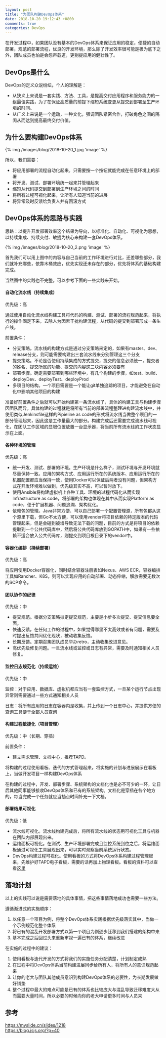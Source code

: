 ```yaml
---
layout: post
title: "为团队构建DevOps体系"
date: 2018-10-20 19:12:43 +0800
comments: true
categories: DevOps
---
```

在开发过程中，如果团队没有基本的DevOps体系来保证应用的稳定，便捷的自动部署，规范的部署流程，优良的开发环境，那么除了开发效率很可能是极为底下之外，团队成员也怕是会怨声载道，更别提应用的健壮性了。

<!-- more -->

## DevOps是什么
DevOps的定义众说纷纭，个人的理解是：

* 从狭义上来说是一套实践、方法、工具，是提高交付应用程序和服务能力的一组最佳实践，为了在保证高质量的前提下缩短系统变更从提交到部署至生产环境的时间。
* 从广义上来说是一个运动，一种文化，强调团队紧密合作，打破角色之间的隔阂从而达到提高最终交付价值。

## 为什么要构建DevOps体系
{% img /images/blog/2018-10-20_1.jpg 'image' %}

所以，我们需要：

* 将应用部署的流程自动化起来，只需要按一个按钮就能完成在任意环境上的部署
* 将开发、测试、部署环境统一起来并管理起来
* 缩短从代码提交到部署到生产环境之间的时间
* 将所有过程可视化起来，让所有人知道当前的进展
* 将异常及时反馈给负责人并有回滚方式

## DevOps体系的思路与实践
思路：以提升开发部署效率这个结果为导向，以标准化、自动化、可视化为思想，以持续集成、持续交付、敏捷为核心来构建一套DevOps体系。

{% img /images/blog/2018-10-20_2.png 'image' %}

首先我们可以用上图中的内容与自己当前的工作环境进行对比，还差哪些部分，我们就补充哪些，依靠木桶效应，优先实现还未存在的部分，优先将体系的基础构建完成。

当然图中的实践也不完整，可以参考下面的一些实践来开始。

#### 自动化流水线（持续集成）
优先级：高

通过使用自动化流水线构建工具将代码的构建、测试、部署的流程规范起来，将执行的操作固定下来，去除人为因素干扰构建流程，从代码的提交到部署形成一条生产线。

前置条件：

* 分支策略。流水线的构建方式是通过分支策略来定的，如果有master、dev、release分支，则可能需要构建出三套流水线来分别管理这三个分支
* 提交策略。不论是否使用持续集成的方式提交，提交的信息必须统一，提交者的姓名、提交所属的功能、提交的内容这三块内容必须要有
* 部署步骤。确定需要部署到哪些环境中，有几个构建的步骤，如test、build、deployDev、deployTest、deployProd
* 多项目的结构。一个项目需要是一个能让git单独追踪的项目，才能避免在自动化中影响其他项目的构建

准备好前置条件之后就可以开始构建第一条流水线了，具体的构建工具与构建步骤因团队而异，具体构建的过程就是将所有当前的部署流程整理进构建流水线中，并使用类似Jenkinsfile这样的Pipieline as code的形式将流水线当做整个项目的一部分管理起来，因此这是工作量最大的部分。构建完成后还需要完成流水线可视化，在团队工作区域的显眼位置放置一台显示器，将当前所有流水线的工作状态显示在上面。

#### 各种环境的管理
优先级：高

* 统一开发、测试、部署的环境。生产环境是什么样子，测试环境与开发环境就尽量保持一致。应用的架构方式、应用运行所在的系统版本、应用运行所在的机器配置都应当保持一致，使用Docker可以保证后两者没有问题，但架构方式在开发环境难以做到，优先级其实不高，可以暂时放下。
* 使用Ansible将构建虚拟机上各种工具、环境的过程代码化从而实现Infrastructure as code，将部署的架构也体现在其中从而实现Platform as code，便于扩展机器、问题追溯、架构优化。
* 依赖包的管理。Java非常方便，可以自己部署一个配置管理源，所有包都从这个源里下载，但Go不太方便，可以使用vender将项目依赖的特定版本的代码管理起来，但是会碰到被墙导致无法下载的问题，目前的方式是将项目的依赖提取到一个公共代码库中，然后将公共代码库放到GOPATH中，如果有一些依赖不适合放入公共代码库，则提交到项目根目录下的vendor中。

#### 容器化编排（持续部署）
优先级：高

将应用使用Docker容器化，同时结合容器注册表如Nexus、AWS ECR，容器编排工具如Rancher、K8S，则可以实现应用的自动部署、动态伸缩，解放需要无数次的SCP命令。

#### 团队协作的纪律
优先级：中

* 提交规范。根据分支策略拟定提交规范，主要是小步多次提交、提交信息要全面。
* 快速反馈。在任何工作的过程中，如果觉得哪里不太高效或者有问题，需要及时提出反馈共同优化现状，被动收集反馈。
* 长期反馈。定期召集团队成员举办retro，主动收集改进意见。
* 高优先级修复问题。一旦流水线或监控或日志有异常，需要及时通知相关人员修复。

#### 监控日志规范化（持续运维）
优先级：中

监控：对于应用、数据库、虚拟机都应当有一套监控方式，一旦某个运行节点出现异常则需要通过一些方式通知相关人员

日志：将所有应用的日志在容器内是收集，并上传到一个日志中心，并提供方便的查询工具便于全部人员查询

#### 构建过程敏捷化（项目管理）
优先级：中（长期、穿插）

前置条件：

* 建立需求管理、文档中心，推荐TAPD。

将构建的过程使用看板、迭代的方式管理起来，将实施的计划与进展展示在看板上，当做开发项目一样构建DevOps体系

在构建的过程中，开发、部署步骤、系统架构的文档化也是必不可少的一环，让日后其他同事能够接收DevOps体系和已有的系统架构。文档化是穿插在各个地方的，每当完成一个任务就应当抽点时间补充一下文档。

#### 部署结果可视化
优先级：低

* 流水线可视化。流水线构建完成后，将所有流水线的状态用可视化工具与机器在团队内部展现出来。
* 运维面板可视化。在测试、生产环境部署完成且监控系统到位之后，将运维面板通过可视化工具展现出来，可以实时观察当前系统运行状态。
* DevOps构建过程可视化。使用看板的方式将DevOps体系构建过程管理起来，先维护好TAPD电子看板，需要的话再加上物理看板。看板的资料可以查看[这里](http://www.wangtianyi.top/blog/2018/03/18/min-jie-zhong-de-kan-ban/)

## 落地计划
以上的实践可以说是需要落地的具体事情，把这些事情落地成功也需要一些方法。

遵循渐进式的实施顺序：

1. 以任意一个项目为例，将整个DevOps体系实践根据优先级落实其中，当做一个示例规范化整个体系
2. 将已有的混乱开发部署方式以第一个项目为例逐步迁移到我们搭建的架构中来
3. 基本完成之后回过头来重新审视一遍已有的体系，继续改进

在实施的过程中的建议：

1. 使用看板与迭代开发的方式将我们的实施任务分配清楚，计划制定成熟
2. 在过程中将DevOps体系当前构建进展同步给所有人，将所有人的意识规范起来
3. 让你的老大与团队其他成员意识到构建DevOps体系的必要性，为长期发展做好铺垫
4. 整个过程中最大的难点可能是已有的体系也比较庞大与混乱导致迁移难度大从而需要大量时间，所以必要的时候向你的老大申请更多时间与人员来

## 参考
https://myslide.cn/slides/1218  
https://blog.jsjs.org/?p=40  
